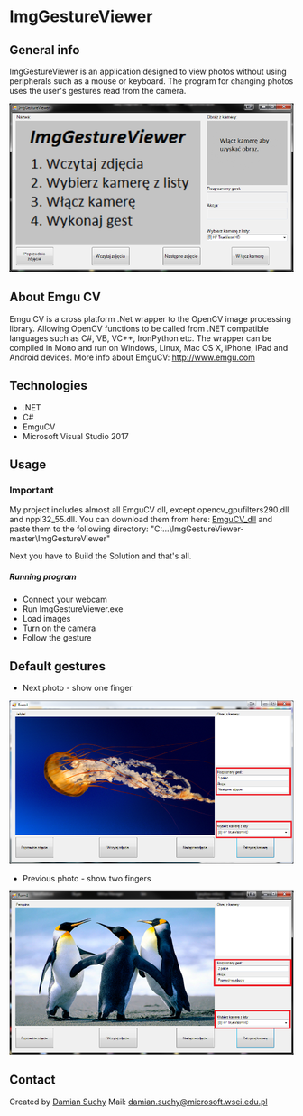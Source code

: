 # ImgGestureViewer

## General info
ImgGestureViewer is an application designed to view photos without using peripherals such as a mouse or keyboard. The program for changing photos uses the user's gestures read from the camera.

![main](./img/main.png)

## About Emgu CV
Emgu CV is a cross platform .Net wrapper to the OpenCV image processing library. Allowing OpenCV functions to be called from .NET compatible languages such as C#, VB, VC++, IronPython etc. The wrapper can be compiled in Mono and run on Windows, Linux, Mac OS X, iPhone, iPad and Android devices.
More info about EmguCV: http://www.emgu.com
## Technologies
* .NET 
* C#
* EmguCV
* Microsoft Visual Studio 2017

## Usage
### Important
My project includes almost all EmguCV dll, except opencv_gpufilters290.dll and nppi32_55.dll. You can download them from here: [EmguCV_dll](https://www.dropbox.com/sh/xt0vl1bdzxa8klr/AABr3o49c_8u4BpOtEZ-MqNOa?dl=0) and paste them to the following directory: "C:\...\ImgGestureViewer-master\ImgGestureViewer"

Next you have to Build the Solution and that's all. 

##### Running program
* Connect your webcam
* Run ImgGestureViewer.exe
* Load images
* Turn on the camera
* Follow the gesture

## Default gestures
* Next photo - show one finger

![nextPhoto](./img/emgucv_working1.png)


* Previous photo - show two fingers

![previousPhoto](./img/emgucv_working2.png)

 
## Contact
Created by [Damian Suchy](https://github.com/4lkon) 
Mail: damian.suchy@microsoft.wsei.edu.pl